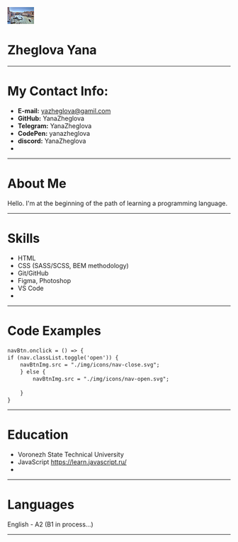 ![photo](./1.jpg "avatar")  
# Zheglova Yana

*********

# My Contact Info:
- **E-mail:** yazheglova@gamil.com
- **GitHub:** YanaZheglova
- **Telegram:** YanaZheglova
- **CodePen:** yanazheglova
- **discord:** YanaZheglova
- 
*********

# About Me
Hello. 
I'm at the beginning of the path of learning a programming language.

*********

# Skills
* HTML
* CSS (SASS/SCSS, BEM methodology)
* Git/GitHub
* Figma, Photoshop
* VS Code
* 
*********

# Code Examples
```
navBtn.onclick = () => {
if (nav.classList.toggle('open')) {
	navBtnImg.src = "./img/icons/nav-close.svg";
	} else {
		navBtnImg.src = "./img/icons/nav-open.svg";

	}
}
```
*********

# Education
* Voronezh State Technical University
* JavaScript https://learn.javascript.ru/
* 
*********

# Languages
English - A2 (B1 in process…)

*********
